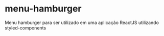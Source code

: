 # menu-hamburger
Menu hamburger para ser utilizado em uma aplicação ReactJS utilizando styled-components

